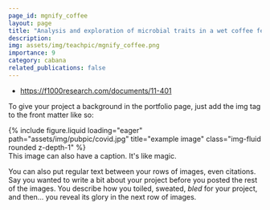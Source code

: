 ```yaml
---
page_id: mgnify_coffee
layout: page
title: "Analysis and exploration of microbial traits in a wet coffee fermentation experiment using MGnify"
description: 
img: assets/img/teachpic/mgnify_coffee.png
importance: 9
category: cabana
related_publications: false
---
```


* https://f1000research.com/documents/11-401

To give your project a background in the portfolio page, just add the img tag to the front matter like so:

<div class="row">
    <div class="col-sm mt-3 mt-md-0">
        {% include figure.liquid loading="eager" path="assets/img/pubpic/covid.jpg" title="example image" class="img-fluid rounded z-depth-1" %}
    </div>
</div>
<div class="caption">
    This image can also have a caption. It's like magic.
</div>

You can also put regular text between your rows of images, even citations.
Say you wanted to write a bit about your project before you posted the rest of the images.
You describe how you toiled, sweated, _bled_ for your project, and then... you reveal its glory in the next row of images.